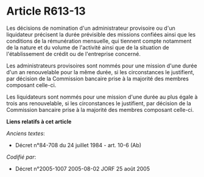 # Article R613-13

Les décisions de nomination d'un administrateur provisoire ou d'un liquidateur précisent la durée prévisible des missions
confiées ainsi que les conditions de la rémunération mensuelle, qui tiennent compte notamment de la nature et du volume de
l'activité ainsi que de la situation de l'établissement de crédit ou de l'entreprise concerné.

Les administrateurs provisoires sont nommés pour une mission d'une durée d'un an renouvelable pour la même durée, si les
circonstances le justifient, par décision de la Commission bancaire prise à la majorité des membres composant celle-ci.

Les liquidateurs sont nommés pour une mission d'une durée au plus égale à trois ans renouvelable, si les circonstances le
justifient, par décision de la Commission bancaire prise à la majorité des membres composant celle-ci.

**Liens relatifs à cet article**

_Anciens textes_:

  - Décret n°84-708 du 24 juillet 1984 - art. 10-6 (Ab)

_Codifié par_:

  - Décret n°2005-1007 2005-08-02 JORF 25 août 2005
